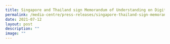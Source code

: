 ```yaml
---
title: Singapore and Thailand sign Memorandum of Understanding on Digital Economy
permalink: /media-centre/press-releases/singapore-thailand-sign-memorandum-of-understanding-on-digital-economy/
date: 2021-07-12
layout: post
description: ""
image: ""
---
```

